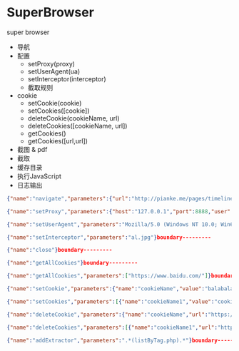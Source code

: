 # SuperBrowser
super browser

- 导航
- 配置
  - setProxy(proxy)
  - setUserAgent(ua)
  - setInterceptor(interceptor)
  - 截取规则
- cookie
  - setCookie(cookie)
  - setCookies([cookie])
  - deleteCookie(cookieName, url)
  - deleteCookies([cookieName, url])
  - getCookies()
  - getCookies([url,url])
- 截图 & pdf
- 截取
- 缓存目录
- 执行JavaScript
- 日志输出

```json
{"name":"navigate","parameters":{"url":"http://pianke.me/pages/timeline/timeline.html"}}boundary---------

{"name":"setProxy","parameters":{"host":"127.0.0.1","port":8888,"user":"","password":"","type":"http"}}boundary---------

{"name":"setUserAgent","parameters":"Mozilla/5.0 (Windows NT 10.0; Win64; x64) AppleWebKit/537.36 (KHTML, like Gecko) Chrome/64.0.3282.140 Safari/537.36 Edge/17.17134"}boundary---------

{"name":"setInterceptor","parameters":"al.jpg"}boundary---------

{"name":"close"}boundary---------

{"name":"getAllCookies"}boundary---------

{"name":"getAllCookies","parameters":["https://www.baidu.com/"]}boundary---------

{"name":"setCookie","parameters":{"name":"cookieName","value":"balabala","domain":"www.baidu.com","path":"/","expires":null,"httpOnly":true,"secure":true}}boundary---------

{"name":"setCookies","parameters":[{"name":"cookieName1","value":"cookieValue1","domain":"www.baidu.com","path":"/","expires":null,"httpOnly":true,"secure":true},{"name":"cookieName2","value":"cookieValue2","domain":"www.baidu.com","path":"/","expires":null,"httpOnly":true,"secure":true}]}boundary---------

{"name":"deleteCookie","parameters":{"name":"cookieName","url":"https://www.baidu.com/"}}boundary---------

{"name":"deleteCookies","parameters":[{"name":"cookieName1","url":"https://www.baidu.com/"},{"name":"cookieName2","url":"https://www.baidu.com/"}]}boundary---------

{"name":"addExtractor","parameters":".*(listByTag.php).*"}boundary---------
```



